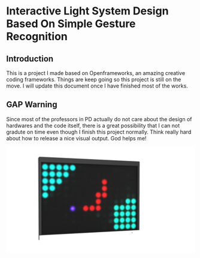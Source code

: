 # Interactive Light System Design Based On Simple Gesture Recognition 

## Introduction

This is a project I made based on Openframeworks, an amazing creative coding frameworks. 
Things are keep going so this project is still on the move.
I will update this document once I have finished most of the works. 

## GAP Warning

Since most of the professors in PD actually do not care about the design of hardwares and the code itself, 
there is a great possibility that I can not gradute on time even though I finish this project normally.
Think really hard about how to release a nice visual output. God helps me!

![LOOSE ENDS](https://github.com/actbee/Interactive-Light-System-Design-Based-On-Simple-Gesture-Recognition-/blob/master/images/1.png)


